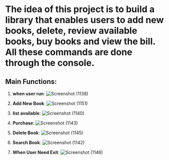 
# The idea of ​​this project is to build a library that enables users to add new books, delete, review available books, buy books and view the bill. All these commands are done through the console.




## Main Functions:


1. **when user run**: 
![Screenshot (1138)](https://github.com/NouraAljarba/Project-dart-1/assets/108701880/a87e281b-f296-42d2-9e3a-2c5d28b134b1)

2. **Add New Book**: 
![Screenshot (1151)](https://github.com/NouraAljarba/Project-dart-1/assets/108701880/bed9baa6-c041-4e7f-a038-50729bda4df1)

3. **list available**:
![Screenshot (1140)](https://github.com/NouraAljarba/Project-dart-1/assets/108701880/5dc92fdb-b370-402b-b84d-f96df8984704)

4. **Purchase**:
![Screenshot (1143)](https://github.com/NouraAljarba/Project-dart-1/assets/108701880/48244a6b-42fd-41c8-af16-cbac2f269255)

5. **Delete Book**: 
![Screenshot (1145)](https://github.com/NouraAljarba/Project-dart-1/assets/108701880/f4440171-a244-4ee9-a463-6d023e1b19a0)

6. **Search Book**: 
![Screenshot (1142)](https://github.com/NouraAljarba/Project-dart-1/assets/108701880/5678b80c-bcaa-4851-88e7-b2177c693303)

7. **When User Need Exit**: 
![Screenshot (1146)](https://github.com/NouraAljarba/Project-dart-1/assets/108701880/796c09da-2736-43f0-b807-8a58b89b3d99)

